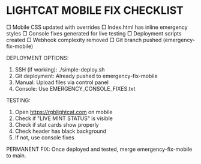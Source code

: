 
LIGHTCAT MOBILE FIX CHECKLIST
============================

□ Mobile CSS updated with overrides
□ Index.html has inline emergency styles
□ Console fixes generated for live testing
□ Deployment scripts created
□ Webhook complexity removed
□ Git branch pushed (emergency-fix-mobile)

DEPLOYMENT OPTIONS:
1. SSH (if working): ./simple-deploy.sh
2. Git deployment: Already pushed to emergency-fix-mobile
3. Manual: Upload files via control panel
4. Console: Use EMERGENCY_CONSOLE_FIXES.txt

TESTING:
1. Open https://rgblightcat.com on mobile
2. Check if "LIVE MINT STATUS" is visible
3. Check if stat cards show properly
4. Check header has black background
5. If not, use console fixes

PERMANENT FIX:
Once deployed and tested, merge emergency-fix-mobile to main.
